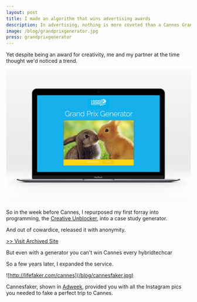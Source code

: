 ```yaml
---
layout: post
title: I made an algorithm that wins advertising awards
description: In advertising, nothing is more coveted than a Cannes Grand Prix award.
image: /blog/grandprixgenerator.jpg
press: grandprixgenerator
---
```


Yet despite being an award for creativity, me and my partner at the time thought we'd noticed a trend.

![](/blog/grandprixgenerator.jpg)

So in the week before Cannes, I repurposed my first forray into programming, the [Creative Unblocker](https://olifro.st/creativeunblocker/), into a case study generator.

And out of cowardice, released it with anonymity.

[>> Visit Archived Site](https://olifro.st/grandprixgenerator)

But even with a generator you can't win Cannes every hybridtechcar

So a few years later, I expanded the service.

![http://lifefaker.com/cannes](/blog/cannesfaker.jpg)

Cannesfaker, shown in [Adweek](https://www.adweek.com/agencies/cant-do-cannes-this-year-youll-still-inspire-fomo-with-cannesfaker/), provided you with all the Instagram pics you needed to fake a perfect trip to Cannes.
